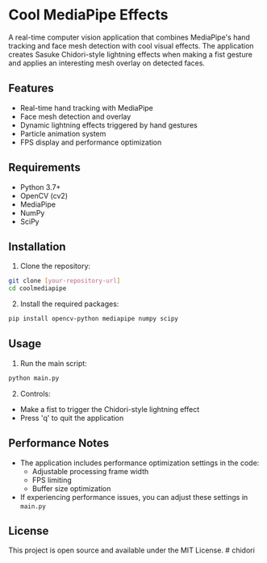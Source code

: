 # Cool MediaPipe Effects

A real-time computer vision application that combines MediaPipe's hand tracking and face mesh detection with cool visual effects. The application creates Sasuke Chidori-style lightning effects when making a fist gesture and applies an interesting mesh overlay on detected faces.

## Features

- Real-time hand tracking with MediaPipe
- Face mesh detection and overlay
- Dynamic lightning effects triggered by hand gestures
- Particle animation system
- FPS display and performance optimization

## Requirements

- Python 3.7+
- OpenCV (cv2)
- MediaPipe
- NumPy
- SciPy

## Installation

1. Clone the repository:
```bash
git clone [your-repository-url]
cd coolmediapipe
```

2. Install the required packages:
```bash
pip install opencv-python mediapipe numpy scipy
```

## Usage

1. Run the main script:
```bash
python main.py
```

2. Controls:
- Make a fist to trigger the Chidori-style lightning effect
- Press 'q' to quit the application

## Performance Notes

- The application includes performance optimization settings in the code:
  - Adjustable processing frame width
  - FPS limiting
  - Buffer size optimization
- If experiencing performance issues, you can adjust these settings in `main.py`

## License

This project is open source and available under the MIT License. # chidori
